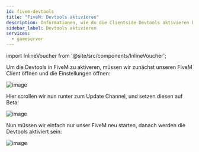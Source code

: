 ```yaml
---
id: fivem-devtools
title: "FiveM: Devtools aktivieren"
description: Informationen, wie du die Clientside Devtools aktivieren kannst - ZAP-Hosting.com Dokumentation
sidebar_label: Devtools aktivieren
services:
  - gameserver
---
```


import InlineVoucher from '@site/src/components/InlineVoucher';

<InlineVoucher />

Um die Devtools in FiveM zu aktiveren, müssen wir zunächst unseren FiveM Client öffnen und die Einstellungen öffnen:

![image](https://screensaver01.zap-hosting.com/index.php/s/tMp68tzRmnPPW8Z/preview)

Hier scrollen wir nun runter zum Update Channel, und setzen diesen auf Beta:

![image](https://screensaver01.zap-hosting.com/index.php/s/BB2eyoM2axkTHH8/preview)

Nun müssen wir einfach nur unser FiveM neu starten, danach werden die Devtools aktiviert sein:

![image](https://screensaver01.zap-hosting.com/index.php/s/GKxmoXqm7pgnZw4/preview)
